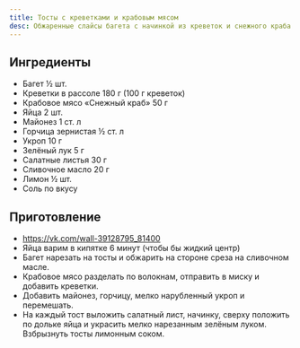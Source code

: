 ```yaml
---
title: Тосты с креветками и крабовым мясом
desc: Обжаренные слайсы багета с начинкой из креветок и снежного краба в горчичной заправке 
---
```


## Ингредиенты

- Багет ½ шт.
- Креветки в рассоле 180 г (100 г креветок)
- Крабовое мясо «Снежный краб» 50 г
- Яйца 2 шт.
- Майонез 1 ст. л
- Горчица зернистая ½ ст. л
- Укроп 10 г
- Зелёный лук 5 г
- Салатные листья 30 г
- Сливочное масло 20 г
- Лимон ½ шт.
- Соль по вкусу

## Приготовление

- https://vk.com/wall-39128795_81400
- Яйца варим в кипятке 6 минут (чтобы бы жидкий центр)
- Багет нарезать на тосты и обжарить на стороне среза на сливочном масле.
- Крабовое мясо разделать по волокнам, отправить в миску и добавить креветки.
- Добавить майонез, горчицу, мелко нарубленный укроп и перемешать.
- На каждый тост выложить салатный лист, начинку, сверху положить по дольке яйца и украсить мелко нарезанным зелёным
  луком. Взбрызнуть тосты лимонным соком.
